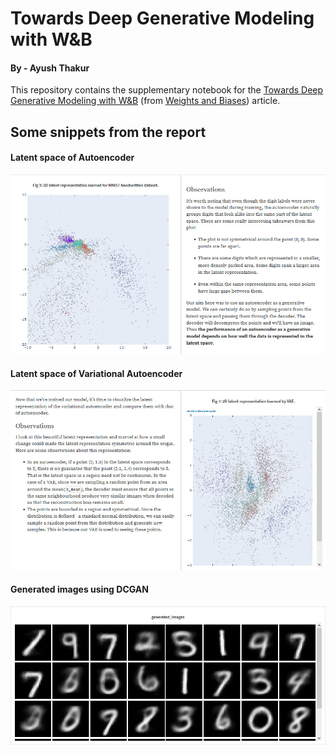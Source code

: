 # Towards Deep Generative Modeling with W&B

#### By - Ayush Thakur

This repository contains the supplementary notebook for the [Towards Deep Generative Modeling with W&B](https://app.wandb.ai/ayush-thakur/keras-gan/reports/Towards-Deep-Generative-Modeling-with-W%26B--Vmlldzo4MDI4Mw?utm_source=social_whatsapp&utm_medium=report&utm_campaign=report_author) (from [Weights and Biases](www.wandb.com)) article.

## Some snippets from the report

#### Latent space of Autoencoder

![](https://github.com/ayulockin/deepgenerativemodeling/blob/master/images/ae_report_snippet.jpeg)


#### Latent space of Variational Autoencoder

![](https://github.com/ayulockin/deepgenerativemodeling/blob/master/images/vae_report_snippet.jpeg)


#### Generated images using DCGAN

![](https://github.com/ayulockin/deepgenerativemodeling/blob/master/images/gen_images.jpeg)

